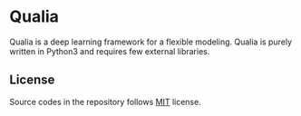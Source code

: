 # Qualia
Qualia is a deep learning framework for a flexible modeling. Qualia is purely written in Python3 and requires few external libraries.

## License

Source codes in the repository follows [MIT](http://www.opensource.org/licenses/MIT) license.
